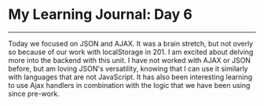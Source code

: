 # My Learning Journal: Day 6
*********************************************************************
Today we focused on JSON and AJAX. It was a brain stretch, but not overly so because of our work with localStorage in 201. I am excited about delving more into the backend with this unit. I have not worked with AJAX or JSON before, but am loving JSON's versatility, knowing that I can use it similarly with languages that are not JavaScript. It has also been interesting learning to use Ajax handlers in combination with the logic that we have been using since pre-work.
